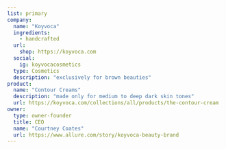 ```yaml
---
list: primary
company:
  name: "Koyvoca"
  ingredients:
    - handcrafted
  url:
    shop: https://koyvoca.com
  social:
    ig: koyvocacosmetics
  type: Cosmetics
  description: "exclusively for brown beauties"
product:
  name: "Contour Creams"
  description: "made only for medium to deep dark skin tones"
  url: https://koyvoca.com/collections/all/products/the-contour-cream
owner:
  type: owner-founder
  title: CEO
  name: "Courtney Coates"
  url: https://www.allure.com/story/koyvoca-beauty-brand
---
```

